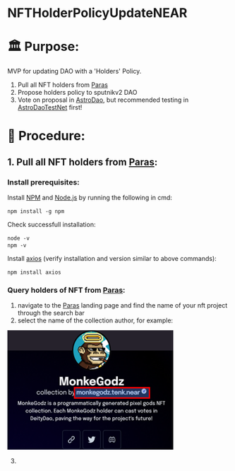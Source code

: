 # NFTHolderPolicyUpdateNEAR
# 🏛️ Purpose:

MVP for updating DAO with a 'Holders' Policy.
1. Pull all NFT holders from [Paras]
2. Propose holders policy to sputnikv2 DAO
3. Vote on proposal in [AstroDao], but recommended testing in [AstroDaoTestNet] first!

# 📘 Procedure:
## 1. Pull all NFT holders from [Paras]:
### Install prerequisites:
 Install [NPM] and [Node.js] by running the following in cmd:
 
    npm install -g npm
    
 Check successfull installation:

    node -v
    npm -v

Install [axios] (verify installation and version similar to above commands):

    npm install axios

### Query holders of NFT from [Paras]:
1. navigate to the [Paras] landing page and find the name of your nft project through the search bar
2. select the name of the collection author, for example:

![CollAuthor]



3. 
 
 
[Paras]: https://paras.id/
[AstroDao]: https://astrodao.com/
[AstroDaoTestNet]: https://testnet.app.astrodao.com/my/feed
[NPM]: https://docs.npmjs.com/downloading-and-installing-node-js-and-npm
[Node.js]: https://nodejs.dev/download/package-manager/
[axios]: https://www.npmjs.com/package/axios
[CollAuthor]: https://github.com/OllieMurray/NFTHolderPolicyUpdateNEAR/blob/main/MonkeyGodImage.png "Collection Author"
